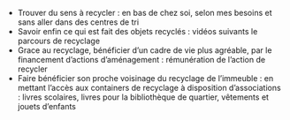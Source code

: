 - Trouver du sens à recycler : en bas de chez soi, selon mes besoins et sans aller dans des centres de tri
- Savoir enfin ce qui est fait des objets recyclés : vidéos suivants le parcours de recyclage 
- Grace au recyclage, bénéficier d’un cadre de vie plus agréable, par le financement d’actions d’aménagement : rémunération de l’action de recycler
- Faire bénéficier son proche voisinage du recyclage de l’immeuble : en mettant l’accès aux containers de recyclage à disposition d’associations : livres scolaires, livres pour la bibliothèque de quartier, vêtements et jouets d’enfants